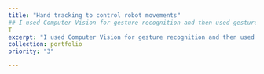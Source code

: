 ```yaml
---
title: "Hand tracking to control robot movements"
## I used Computer Vision for gesture recognition and then used gestures to control a robot!
T
excerpt: "I used Computer Vision for gesture recognition and then used gestures to control a robot!   <br/><img src='/images/giphy.gif' style='width:2000px;'>"
collection: portfolio
priority: "3"

---
```

